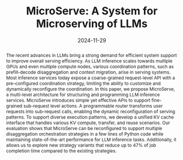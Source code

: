 ---
title: 'MicroServe: A System for Microserving of LLMs'

authors:
  - Hongyi Jin
  - Ruihang Lai
  - Charlie F. Ruan
  - Yingcheng Wang
  - Todd Mowry
  - Xupeng Miao
  - Zhihao Jia
  - Tianqi Chen

# Author notes (optional)
author_notes:
  - 'Equal contribution'
  - 'Equal contribution'
  - 'Equal contribution'
  - 'Equal contribution'

date: '2024-11-29'
doi: ''

# Schedule page publish date (NOT publication's date).
publishDate: '2024-11-29'

# Publication type.
# Accepts a single type but formatted as a YAML list (for Hugo requirements).
# Enter a publication type from the CSL standard.
publication_types: ['preprint']

# Publication name and optional abbreviated publication name.
publication: Under Submission
publication_short: Under Submission

abstract: The recent advances in LLMs bring a strong demand for efficient system support to improve overall serving efficiency. As LLM inference scales towards multiple GPUs and even multiple compute nodes, various coordination patterns, such as prefill-decode disaggregation and context migration, arise in serving systems. Most inference services today expose a coarse-grained request-level API with a pre-configured coordination strategy, limiting the ability to customize and dynamically reconfigure the coordination. In this paper, we propose MicroServe, a multi-level architecture for structuring and programming LLM inference services. MicroServe introduces simple yet effective APIs to support  fine-grained sub-request level actions. A programmable router transforms user requests into sub-request calls, enabling the dynamic reconfiguration of serving patterns. To support diverse execution patterns, we develop a unified KV cache interface that handles various KV compute, transfer, and reuse scenarios. Our evaluation shows that MicroServe can be reconfigured to support multiple disaggregation orchestration strategies in a few lines of Python code while maintaining state-of-the-art performance for LLM inference tasks. Additionally, it allows us to explore new strategy variants that reduce up to 47\% of job completion time compared to the existing strategies.

tags: []

# Display this page in the Featured widget?
featured: true

# Custom links (uncomment lines below)
# links:
# - name: Custom Link
#   url: http://example.org

# url_pdf: 'https://openreview.net/pdf?id=ISRyILhAyS'
# url_poster: 'https://docs.google.com/presentation/d/1t3zp4-4bu7gZcFs-gJL0okiSw_0hd01X/edit?usp=sharing'
# url_code: 'https://github.com/GarlGuo/CD-GraB'

# Featured image
# To use, add an image named `featured.jpg/png` to your page's folder.
# image:
#   caption: 'Image credit: CD-GraB Paper Figure 1'
#   focal_point: ''
#   preview_only: false

---